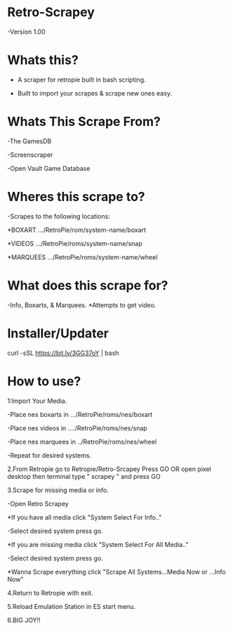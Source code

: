 # Retro-Scrapey

-Version 1.00

# Whats this?

- A scraper for retropie built in bash scripting.

- Built to import your scrapes & scrape new ones easy.

# Whats This Scrape From?

-The GamesDB 

-Screenscraper

-Open Vault Game Database

# Wheres this scrape to?
-Scrapes to the following locations:
 
 *BOXART   .../RetroPie/rom/system-name/boxart
 
 *VIDEOS   .../RetroPie/roms/system-name/snap
 
 *MARQUEES .../RetroPie/roms/system-name/wheel

# What does this scrape for?
-Info, Boxarts, & Marquees. *Attempts to get video.

# Installer/Updater

curl -sSL https://bit.ly/3GG37oY | bash

# How to use?

1:Import Your Media. 
 
 -Place nes boxarts in .../RetroPie/roms/nes/boxart
 
 -Place nes videos in ..../RetroPie/roms/nes/snap
 
 -Place nes marquees in ../RetroPie/roms/nes/wheel
 
 -Repeat for desired systems.

2.From Retropie go to Retropie/Retro-Srcapey Press GO
OR open pixel desktop then terminal type " scrapey " and press GO

3.Scrape for missing media or info.

-Open Retro Scrapey

*If you have all media click "System Select For Info.."
 
  -Select desired system press go.
 
*If you are missing media click "System Select For All Media.."
  
  -Select desired system press go.
 
*Wanna Scrape everything click "Scrape All Systems...Media Now or ...Info Now"  
 
4.Return to Retropie with exit. 
 
5.Reload Emulation Station in ES start menu.
 
6.BIG JOY!!
